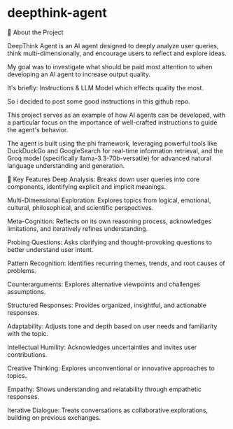 # deepthink-agent

📌 About the Project

DeepThink Agent is an AI agent designed to deeply analyze user queries, think multi-dimensionally, and encourage users to reflect and explore ideas. 

My goal was to investigate what should be paid most attention to when developing an AI agent to increase output quality.

It's briefly: Instructions & LLM Model which effects quality the most.

So i decided to post some good instructions in this github repo.

This project serves as an example of how AI agents can be developed, with a particular focus on the importance of well-crafted instructions to guide the agent's behavior.

The agent is built using the phi framework, leveraging powerful tools like DuckDuckGo and GoogleSearch for real-time information retrieval, and the Groq model (specifically llama-3.3-70b-versatile) for advanced natural language understanding and generation.

🚀 Key Features
Deep Analysis: Breaks down user queries into core components, identifying explicit and implicit meanings.

Multi-Dimensional Exploration: Explores topics from logical, emotional, cultural, philosophical, and scientific perspectives.

Meta-Cognition: Reflects on its own reasoning process, acknowledges limitations, and iteratively refines understanding.

Probing Questions: Asks clarifying and thought-provoking questions to better understand user intent.

Pattern Recognition: Identifies recurring themes, trends, and root causes of problems.

Counterarguments: Explores alternative viewpoints and challenges assumptions.

Structured Responses: Provides organized, insightful, and actionable responses.

Adaptability: Adjusts tone and depth based on user needs and familiarity with the topic.

Intellectual Humility: Acknowledges uncertainties and invites user contributions.

Creative Thinking: Explores unconventional or innovative approaches to topics.

Empathy: Shows understanding and relatability through empathetic responses.

Iterative Dialogue: Treats conversations as collaborative explorations, building on previous exchanges.
